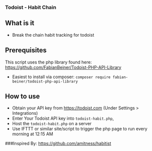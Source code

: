 ### Todoist - Habit Chain

## What is it
* Break the chain habit tracking for todoist

## Prerequisites
This script uses the php library found here: https://github.com/FabianBeiner/Todoist-PHP-API-Library
* Easiest to install via composer: `composer require fabian-beiner/todoist-php-api-library`

## How to use
* Obtain your API key from https://todoist.com (Under Settings > Integrations)
* Enter Your Todoist API key into `todoist-habit.php`,
* Host the `todoist-habit.php` on a server
* Use IFTTT or similar site/script to trigger the php page to run every morning at 12:15 AM

###Inspired By: https://github.com/amitness/habitist
